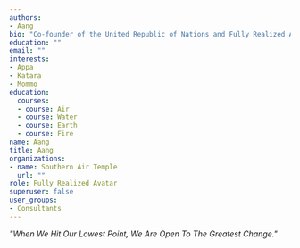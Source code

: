 ```yaml
---
authors:
- Aang
bio: "Co-founder of the United Republic of Nations and Fully Realized Avatar."
education: ""
email: ""
interests:
- Appa
- Katara
- Mommo
education:
  courses:
  - course: Air
  - course: Water
  - course: Earth
  - course: Fire
name: Aang
title: Aang
organizations:
- name: Southern Air Temple
  url: ""
role: Fully Realized Avatar
superuser: false
user_groups:
- Consultants
---
```


*"When We Hit Our Lowest Point, We Are Open To The Greatest Change."*